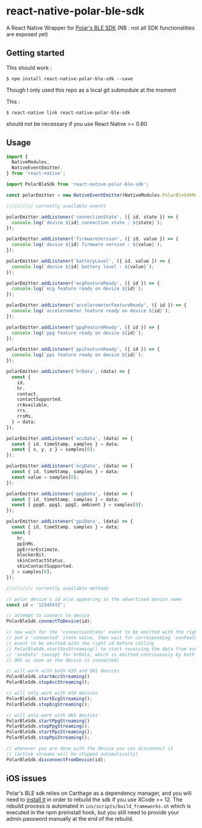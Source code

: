# react-native-polar-ble-sdk

A React Native Wrapper for [Polar's BLE SDK](https://github.com/polarofficial/polar-ble-sdk)
(NB : not all SDK functionalities are exposed yet)

## Getting started

This should work :

`$ npm install react-native-polar-ble-sdk --save`

Though I only used this repo as a local git submodule at the moment

This :

`$ react-native link react-native-polar-ble-sdk`

should not be necessary if you use React Native >= 0.60

## Usage

```javascript
import {
  NativeModules,
  NativeEventEmitter,
} from 'react-native';

import PolarBleSdk from 'react-native-polar-ble-sdk';

const polarEmitter = new NativeEventEmitter(NativeModules.PolarBleSdkModule);

////////// currently available events

polarEmitter.addListener('connectionState', ({ id, state }) => {
  console.log(`device ${id} connection state : ${state}`);
});

polarEmitter.addListener('firmwareVersion', ({ id, value }) => {
  console.log(`device ${id} firmware version : ${value}`);  
});

polarEmitter.addListener('batteryLevel', ({ id, value }) => {
  console.log(`device ${id} battery level : ${value}`);  
});

polarEmitter.addListener('ecgFeatureReady', ({ id }) => {
  console.log(`ecg feature ready on device ${id}`);    
});

polarEmitter.addListener('accelerometerFeatureReady', ({ id }) => {
  console.log(`accelerometer feature ready on device ${id}`);    
});

polarEmitter.addListener('ppgFeatureReady', ({ id }) => {
  console.log(`ppg feature ready on device ${id}`);      
});

polarEmitter.addListener('ppiFeatureReady', ({ id }) => {
  console.log(`ppi feature ready on device ${id}`);    
});

polarEmitter.addListener('hrData', (data) => {
  const {
    id,
    hr,
    contact,
    contactSupported,
    rrAvailable,
    rrs,
    rrsMs,  
  } = data;
});

polarEmitter.addListener('accData', (data) => {
  const { id, timeStamp, samples } = data;
  const { x, y, z } = samples[0];
});

polarEmitter.addListener('ecgData', (data) => {
  const { id, timeStamp, samples } = data;
  const value = samples[0];
});

polarEmitter.addListener('ppgData', (data) => {
  const { id, timeStamp, samples } = data;
  const { ppg0, ppg1, ppg2, ambient } = samples[0];
});

polarEmitter.addListener('ppiData', (data) => {
  const { id, timeStamp, samples } = data;
  const {
    hr,
    ppInMs,
    ppErrorEstimate,
    blockerBit,
    skinContactStatus,
    skinContactSupported,
  } = samples[0];
});

////////// currently available methods

// polar device's id also appearing in the advertised device name
const id = '12345XYZ';

// attempt to connect to device
PolarBleSdk.connectToDevice(id);

// now wait for the 'connectionState' event to be emitted with the right id
// and a 'connected' state value, then wait for corresponding 'xxxFeatureReady'
// event to be emitted with the right id before calling
// PolarBleSdk.startXxxStreaming() to start receiving the data from event
// 'xxxData' (except for hrData, which is emitted continuously by both H10 and
// OH1 as soon as the device is connected)

// will work with both H10 and OH1 devices
PolarBleSdk.startAccStreaming()
PolarBleSdk.stopAccStreaming();

// will only work with H10 devices
PolarBleSdk.startEcgStreaming();
PolarBleSdk.stopEcgStreaming();

// will only work with OH1 devices
PolarBleSdk.startPpgStreaming()
PolarBleSdk.stopPpgStreaming();
PolarBleSdk.startPpiStreaming();
PolarBleSdk.stopPpiStreaming();

// whenever you are done with the device you can disconnect it
// (active streams will be stopped automatically)
PolarBleSdk.disconnectFromDevice(id);
```

## iOS issues

Polar's BLE sdk relies on Carthage as a dependency manager, and you will need to
[install it](https://github.com/Carthage/Carthage#installing-carthage) in order
to rebuild the sdk if you use XCode >= 12.
The rebuild process is automated in `ios/scripts/build_frameworks.sh` which is
executed in the npm preinstall hook, but you still need to provide your admin
password manually at the end of the rebuild.

